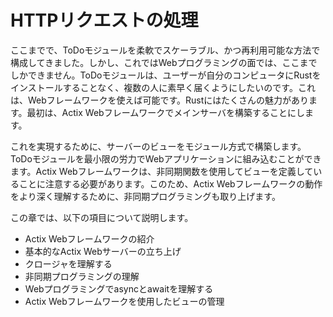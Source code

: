 # HTTPリクエストの処理

ここまでで、ToDoモジュールを柔軟でスケーラブル、かつ再利用可能な方法で構成してきました。しかし、これではWebプログラミングの面では、ここまでしかできません。ToDoモジュールは、ユーザーが自分のコンピュータにRustをインストールすることなく、複数の人に素早く届くようにしたいのです。これは、Webフレームワークを使えば可能です。Rustにはたくさんの魅力があります。最初は、Actix Webフレームワークでメインサーバを構築することにします。

これを実現するために、サーバーのビューをモジュール方式で構築します。ToDoモジュールを最小限の労力でWebアプリケーションに組み込むことができます。Actix Webフレームワークは、非同期関数を使用してビューを定義していることに注意する必要があります。このため、Actix Webフレームワークの動作をより深く理解するために、非同期プログラミングも取り上げます。

この章では、以下の項目について説明します。

- Actix Webフレームワークの紹介
- 基本的なActix Webサーバーの立ち上げ
- クロージャを理解する
- 非同期プログラミングの理解
- Webプログラミングでasyncとawaitを理解する
- Actix Webフレームワークを使用したビューの管理
